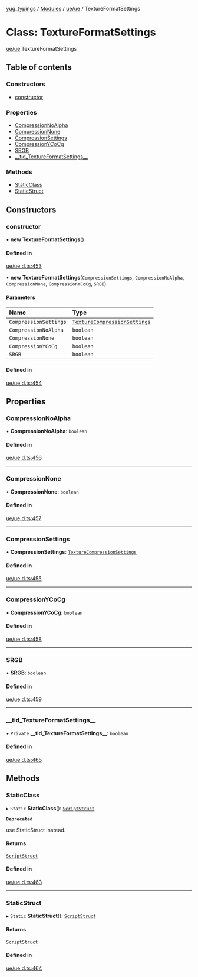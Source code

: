[yug_typings](../README.md) / [Modules](../modules.md) / [ue/ue](../modules/ue_ue.md) / TextureFormatSettings

# Class: TextureFormatSettings

[ue/ue](../modules/ue_ue.md).TextureFormatSettings

## Table of contents

### Constructors

- [constructor](ue_ue.TextureFormatSettings.md#constructor)

### Properties

- [CompressionNoAlpha](ue_ue.TextureFormatSettings.md#compressionnoalpha)
- [CompressionNone](ue_ue.TextureFormatSettings.md#compressionnone)
- [CompressionSettings](ue_ue.TextureFormatSettings.md#compressionsettings)
- [CompressionYCoCg](ue_ue.TextureFormatSettings.md#compressionycocg)
- [SRGB](ue_ue.TextureFormatSettings.md#srgb)
- [\_\_tid\_TextureFormatSettings\_\_](ue_ue.TextureFormatSettings.md#__tid_textureformatsettings__)

### Methods

- [StaticClass](ue_ue.TextureFormatSettings.md#staticclass)
- [StaticStruct](ue_ue.TextureFormatSettings.md#staticstruct)

## Constructors

### constructor

• **new TextureFormatSettings**()

#### Defined in

[ue/ue.d.ts:453](https://github.com/YugMetaverse/yug_typings/blob/25cad34/ue/ue.d.ts#L453)

• **new TextureFormatSettings**(`CompressionSettings`, `CompressionNoAlpha`, `CompressionNone`, `CompressionYCoCg`, `SRGB`)

#### Parameters

| Name | Type |
| :------ | :------ |
| `CompressionSettings` | [`TextureCompressionSettings`](../enums/ue_ue.TextureCompressionSettings.md) |
| `CompressionNoAlpha` | `boolean` |
| `CompressionNone` | `boolean` |
| `CompressionYCoCg` | `boolean` |
| `SRGB` | `boolean` |

#### Defined in

[ue/ue.d.ts:454](https://github.com/YugMetaverse/yug_typings/blob/25cad34/ue/ue.d.ts#L454)

## Properties

### CompressionNoAlpha

• **CompressionNoAlpha**: `boolean`

#### Defined in

[ue/ue.d.ts:456](https://github.com/YugMetaverse/yug_typings/blob/25cad34/ue/ue.d.ts#L456)

___

### CompressionNone

• **CompressionNone**: `boolean`

#### Defined in

[ue/ue.d.ts:457](https://github.com/YugMetaverse/yug_typings/blob/25cad34/ue/ue.d.ts#L457)

___

### CompressionSettings

• **CompressionSettings**: [`TextureCompressionSettings`](../enums/ue_ue.TextureCompressionSettings.md)

#### Defined in

[ue/ue.d.ts:455](https://github.com/YugMetaverse/yug_typings/blob/25cad34/ue/ue.d.ts#L455)

___

### CompressionYCoCg

• **CompressionYCoCg**: `boolean`

#### Defined in

[ue/ue.d.ts:458](https://github.com/YugMetaverse/yug_typings/blob/25cad34/ue/ue.d.ts#L458)

___

### SRGB

• **SRGB**: `boolean`

#### Defined in

[ue/ue.d.ts:459](https://github.com/YugMetaverse/yug_typings/blob/25cad34/ue/ue.d.ts#L459)

___

### \_\_tid\_TextureFormatSettings\_\_

• `Private` **\_\_tid\_TextureFormatSettings\_\_**: `boolean`

#### Defined in

[ue/ue.d.ts:465](https://github.com/YugMetaverse/yug_typings/blob/25cad34/ue/ue.d.ts#L465)

## Methods

### StaticClass

▸ `Static` **StaticClass**(): [`ScriptStruct`](ue_ue.ScriptStruct.md)

**`Deprecated`**

use StaticStruct instead.

#### Returns

[`ScriptStruct`](ue_ue.ScriptStruct.md)

#### Defined in

[ue/ue.d.ts:463](https://github.com/YugMetaverse/yug_typings/blob/25cad34/ue/ue.d.ts#L463)

___

### StaticStruct

▸ `Static` **StaticStruct**(): [`ScriptStruct`](ue_ue.ScriptStruct.md)

#### Returns

[`ScriptStruct`](ue_ue.ScriptStruct.md)

#### Defined in

[ue/ue.d.ts:464](https://github.com/YugMetaverse/yug_typings/blob/25cad34/ue/ue.d.ts#L464)
